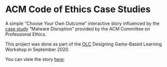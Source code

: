 # ACM Code of Ethics Case Studies

A simple &ldquo;Choose Your Own Outcome&rdquo; interactive story influenced by the [case study](https://ethics.acm.org/code-of-ethics/using-the-code/case-malware-disruption/) &ldquo;Malware Disruption&rdquo; provided by the ACM Committee on Professional Ethics.

This project was done as part of the [OLC](https://onlinelearningconsortium.org) Designing Game-Based Learning Workshop in September 2020.

You can view the story [here](https://anaptyxis.github.io/EthicsCaseStudies/MalwareDisruption.html).
